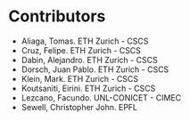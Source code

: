 # Contributors

- Aliaga, Tomas. ETH Zurich - CSCS
- Cruz, Felipe. ETH Zurich - CSCS
- Dabin, Alejandro. ETH Zurich - CSCS
- Dorsch, Juan Pablo. ETH Zurich - CSCS
- Klein, Mark. ETH Zurich - CSCS
- Koutsaniti, Eirini. ETH Zurich - CSCS
- Lezcano, Facundo. UNL-CONICET - CIMEC
- Sewell, Christopher John. EPFL

